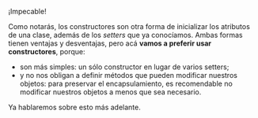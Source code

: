 ¡Impecable!

Como notarás, los constructores son otra forma de inicializar los atributos de una clase, además de los _setters_ que ya conocíamos. Ambas formas tienen ventajas y desventajas, pero acá **vamos a preferir usar constructores**, porque:

 * son más simples: un sólo constructor en lugar de varios setters;
 * y no nos obligan a definir métodos que pueden modificar nuestros objetos: para preservar el encapsulamiento, es recomendable no modificar nuestros objetos a menos que sea necesario. 

Ya hablaremos sobre esto más adelante. 